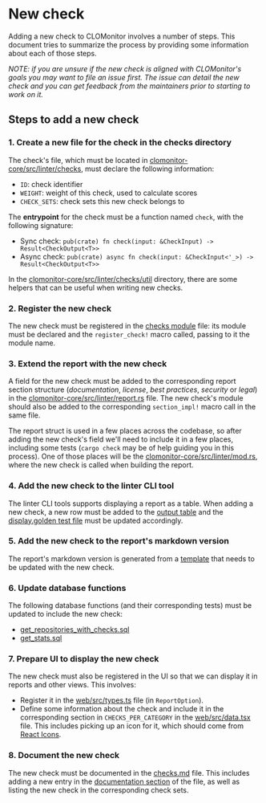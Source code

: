 # New check

Adding a new check to CLOMonitor involves a number of steps. This document tries to summarize the process by providing some information about each of those steps.

*NOTE: if you are unsure if the new check is aligned with CLOMonitor's goals you may want to file an issue first. The issue can detail the new check and you can get feedback from the maintainers prior to starting to work on it.*

## Steps to add a new check

### 1. Create a new file for the check in the checks directory

The check's file, which must be located in [clomonitor-core/src/linter/checks](https://github.com/cncf/clomonitor/tree/main/clomonitor-core/src/linter/checks), must declare the following information:

* `ID`: check identifier
* `WEIGHT`: weight of this check, used to calculate scores
* `CHECK_SETS`: check sets this new check belongs to

The **entrypoint** for the check must be a function named `check`, with the following signature:

* Sync check: `pub(crate) fn check(input: &CheckInput) -> Result<CheckOutput<T>>`
* Async check: `pub(crate) async fn check(input: &CheckInput<'_>) -> Result<CheckOutput<T>>`

In the [clomonitor-core/src/linter/checks/util](https://github.com/cncf/clomonitor/tree/main/clomonitor-core/src/linter/checks/util) directory, there are some helpers that can be useful when writing new checks.

### 2. Register the new check

The new check must be registered in the [checks module](https://github.com/cncf/clomonitor/blob/main/clomonitor-core/src/linter/checks/mod.rs) file: its module must be declared and the `register_check!` macro called, passing to it the module name.

### 3. Extend the report with the new check

A field for the new check must be added to the corresponding report section structure (*documentation*, *license*, *best practices*, *security* or *legal*) in the [clomonitor-core/src/linter/report.rs](https://github.com/cncf/clomonitor/blob/main/clomonitor-core/src/linter/report.rs) file. The new check's module should also be added to the corresponding `section_impl!` macro call in the same file.

The report struct is used in a few places across the codebase, so after adding the new check's field we'll need to include it in a few places, including some tests (`cargo check` may be of help guiding you in this process). One of those places will be the [clomonitor-core/src/linter/mod.rs](https://github.com/cncf/clomonitor/blob/main/clomonitor-core/src/linter/mod.rs), where the new check is called when building the report.

### 4. Add the new check to the linter CLI tool

The linter CLI tools supports displaying a report as a table. When adding a new check, a new row must be added to the [output table](https://github.com/cncf/clomonitor/blob/main/clomonitor-linter/src/table.rs) and the [display.golden test file](https://github.com/cncf/clomonitor/blob/main/clomonitor-linter/src/testdata/display.golden) must be updated accordingly.

### 5. Add the new check to the report's markdown version

The report's markdown version is generated from a [template](https://github.com/cncf/clomonitor/blob/main/clomonitor-apiserver/templates/repository-report.md) that needs to be updated with the new check.

### 6. Update database functions

The following database functions (and their corresponding tests) must be updated to include the new check:

* [get_repositories_with_checks.sql](https://github.com/cncf/clomonitor/blob/main/database/migrations/functions/repositories/get_repositories_with_checks.sql)
* [get_stats.sql](https://github.com/cncf/clomonitor/blob/main/database/migrations/functions/stats/get_stats.sql)

### 7. Prepare UI to display the new check

The new check must also be registered in the UI so that we can display it in reports and other views. This involves:

* Register it in the [web/src/types.ts](https://github.com/cncf/clomonitor/blob/main/web/src/types.ts) file (in `ReportOption`).
* Define some information about the check and include it in the corresponding section in `CHECKS_PER_CATEGORY` in the [web/src/data.tsx](https://github.com/cncf/clomonitor/blob/main/web/src/data.tsx) file. This includes picking up an icon for it, which should come from [React Icons](https://react-icons.github.io/react-icons).

### 8. Document the new check

The new check must be documented in the [checks.md](https://github.com/cncf/clomonitor/blob/main/docs/checks.md) file. This includes adding a new entry in the [documentation section](https://github.com/cncf/clomonitor/blob/main/docs/checks.md#documentation) of the file, as well as listing the new check in the corresponding check sets.
